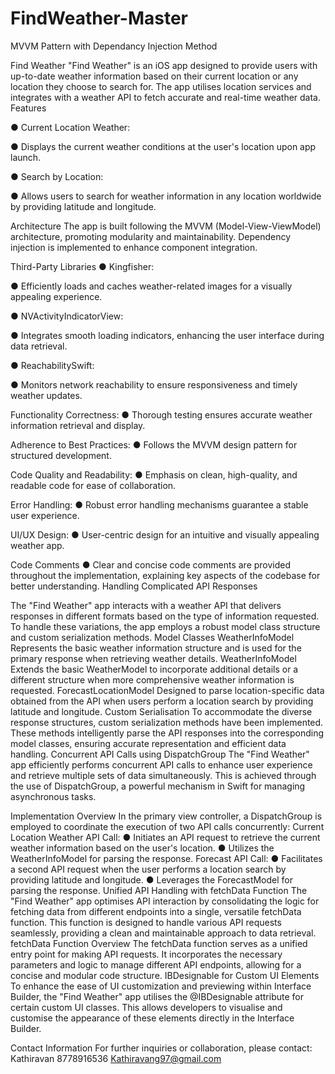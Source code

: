 # FindWeather-Master
 MVVM Pattern with Dependancy Injection Method


Find Weather
"Find Weather" is an iOS app designed to provide users with up-to-date weather information based on their current location or any location they choose to search for. The app utilises location services and integrates with a weather API to fetch accurate and real-time weather data.
Features

● Current Location Weather:

● Displays the current weather conditions at the user's location upon app launch.

● Search by Location:

● Allows users to search for weather information in any location worldwide by providing latitude
and longitude.

Architecture
The app is built following the MVVM (Model-View-ViewModel) architecture, promoting modularity and maintainability. Dependency injection is implemented to enhance component integration.

Third-Party Libraries
● Kingfisher:

● Efficiently loads and caches weather-related images for a visually appealing experience.

● NVActivityIndicatorView:

● Integrates smooth loading indicators, enhancing the user interface during data retrieval.

● ReachabilitySwift:

● Monitors network reachability to ensure responsiveness and timely weather updates.


Functionality
Correctness:
● Thorough testing ensures accurate weather information retrieval and display.

Adherence to Best Practices:
● Follows the MVVM design pattern for structured development.

Code Quality and Readability:
● Emphasis on clean, high-quality, and readable code for ease of collaboration.

Error Handling:
● Robust error handling mechanisms guarantee a stable user experience. 

UI/UX Design:
● User-centric design for an intuitive and visually appealing weather app.

Code Comments
● Clear and concise code comments are provided throughout the implementation, explaining key aspects of the codebase for better understanding.
Handling Complicated API Responses

The "Find Weather" app interacts with a weather API that delivers responses in different formats based on the type of information requested. To handle these variations, the app employs a robust model class structure and custom serialization methods.
Model Classes
WeatherInfoModel
Represents the basic weather information structure and is used for the primary response when retrieving weather details.
WeatherInfoModel
Extends the basic WeatherModel to incorporate additional details or a different structure when more comprehensive weather information is requested.
ForecastLocationModel
Designed to parse location-specific data obtained from the API when users perform a location search by providing latitude and longitude.
Custom Serialisation
To accommodate the diverse response structures, custom serialization methods have been implemented. These methods intelligently parse the API responses into the corresponding model classes, ensuring accurate representation and efficient data handling.
Concurrent API Calls using DispatchGroup
The "Find Weather" app efficiently performs concurrent API calls to enhance user experience and retrieve multiple sets of data simultaneously. This is achieved through the use of DispatchGroup, a powerful mechanism in Swift for managing asynchronous tasks.

Implementation Overview
In the primary view controller, a DispatchGroup is employed to coordinate the execution of two API calls concurrently:
Current Location Weather API Call:
● Initiates an API request to retrieve the current weather information based on the user's location.
● Utilizes the WeatherInfoModel for parsing the response. Forecast API Call:
● Facilitates a second API request when the user performs a location search by providing latitude and longitude.
● Leverages the ForecastModel for parsing the response. Unified API Handling with fetchData Function
The "Find Weather" app optimises API interaction by consolidating the logic for fetching data from different endpoints into a single, versatile fetchData function. This function is designed to handle various API requests seamlessly, providing a clean and maintainable approach to data retrieval.
fetchData Function Overview
The fetchData function serves as a unified entry point for making API requests. It incorporates the necessary
parameters and logic to manage different API endpoints, allowing for a concise and modular code structure.
IBDesignable for Custom UI Elements
To enhance the ease of UI customization and previewing within Interface Builder, the "Find Weather" app utilises the @IBDesignable attribute for certain custom UI classes. This allows developers to visualise and customise the appearance of these elements directly in the Interface Builder.


Contact Information
For further inquiries or collaboration, please contact: Kathiravan
8778916536
Kathiravang97@gmail.com
